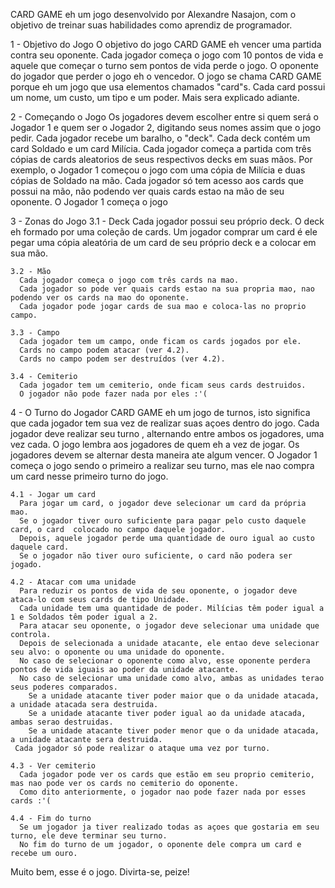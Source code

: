 CARD GAME eh um jogo desenvolvido por Alexandre Nasajon, com o objetivo de treinar suas habilidades como aprendiz de programador.

1 - Objetivo do Jogo
  O objetivo do jogo CARD GAME eh vencer uma partida contra seu oponente.
  Cada jogador começa o jogo com 10 pontos de vida e aquele que começar o turno sem pontos de vida perde o jogo.
  O oponente do jogador que perder o jogo eh o vencedor.
  O jogo se chama CARD GAME porque eh um jogo que usa elementos chamados "card"s.
    Cada card possui um nome, um custo, um tipo e um poder. Mais sera explicado adiante.
  
2 - Começando o Jogo
  Os jogadores devem escolher entre si quem será o Jogador 1 e quem ser o Jogador 2, digitando seus nomes assim que o jogo pedir.
  Cada jogador recebe um baralho, o "deck".
  Cada deck contém um card Soldado e um card Milícia.
  Cada jogador começa a partida com três cópias de cards aleatorios de seus respectivos decks em suas mãos.
    Por exemplo, o Jogador 1 começou o jogo com uma cópia de Milícia e duas cópias de Soldado na mão.
  Cada jogador só tem acesso aos cards que possui na mão, não podendo ver quais cards estao na mão de seu oponente.
  O Jogador 1 começa o jogo
  
  3 - Zonas do Jogo
    3.1 - Deck
      Cada jogador possui seu próprio deck.
      O deck eh formado por uma coleção de cards.
      Um jogador comprar um card é ele pegar uma cópia aleatória de um card de seu próprio deck e a colocar em sua mão.
      
    3.2 - Mão
      Cada jogador começa o jogo com três cards na mao.
      Cada jogador so pode ver quais cards estao na sua propria mao, nao podendo ver os cards na mao do oponente.
      Cada jogador pode jogar cards de sua mao e coloca-las no proprio campo.
      
    3.3 - Campo
      Cada jogador tem um campo, onde ficam os cards jogados por ele.
      Cards no campo podem atacar (ver 4.2).
      Cards no campo podem ser destruídos (ver 4.2).
      
    3.4 - Cemiterio
      Cada jogador tem um cemiterio, onde ficam seus cards destruidos.
      O jogador não pode fazer nada por eles :'(
    
  4 - O Turno do Jogador
    CARD GAME eh um jogo de turnos, isto significa que cada jogador tem sua vez de realizar suas açoes dentro do jogo.
    Cada jogador deve realizar seu turno , alternando entre ambos os jogadores, uma vez cada.
    O jogo lembra aos jogadores de quem eh a vez de jogar.
    Os jogadores devem se alternar desta maneira ate algum vencer.
    O Jogador 1 começa o jogo sendo o primeiro a realizar seu turno, mas ele nao compra um card nesse primeiro turno do jogo.
    
    4.1 - Jogar um card
      Para jogar um card, o jogador deve selecionar um card da própria mao. 
      Se o jogador tiver ouro suficiente para pagar pelo custo daquele card, o card  colocado no campo daquele jogador.
      Depois, aquele jogador perde uma quantidade de ouro igual ao custo daquele card.
      Se o jogador não tiver ouro suficiente, o card não podera ser jogado.
      
    4.2 - Atacar com uma unidade
      Para reduzir os pontos de vida de seu oponente, o jogador deve ataca-lo com seus cards de tipo Unidade.
      Cada unidade tem uma quantidade de poder. Milícias têm poder igual a 1 e Soldados têm poder igual a 2.
      Para atacar seu oponente, o jogador deve selecionar uma unidade que controla.
      Depois de selecionada a unidade atacante, ele entao deve selecionar seu alvo: o oponente ou uma unidade do oponente.
      No caso de selecionar o oponente como alvo, esse oponente perdera pontos de vida iguais ao poder da unidade atacante.
      No caso de selecionar uma unidade como alvo, ambas as unidades terao seus poderes comparados.
        Se a unidade atacante tiver poder maior que o da unidade atacada, a unidade atacada sera destruida.
        Se a unidade atacante tiver poder igual ao da unidade atacada, ambas serao destruidas.
        Se a unidade atacante tiver poder menor que o da unidade atacada, a unidade atacante sera destruida.
     Cada jogador só pode realizar o ataque uma vez por turno.
     
    4.3 - Ver cemiterio
      Cada jogador pode ver os cards que estão em seu proprio cemiterio, mas nao pode ver os cards no cemiterio do oponente.
      Como dito anteriormente, o jogador nao pode fazer nada por esses cards :'(
      
    4.4 - Fim do turno
      Se um jogador ja tiver realizado todas as açoes que gostaria em seu turno, ele deve terminar seu turno.
      No fim do turno de um jogador, o oponente dele compra um card e recebe um ouro.
      
Muito bem, esse é o jogo. Divirta-se, peize!
